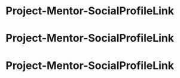 # Project-Mentor-SocialProfileLink
# Project-Mentor-SocialProfileLink
# Project-Mentor-SocialProfileLink
